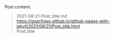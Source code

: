 Post content.

> 2021-08-21-Post_title.md  
> https://goacfowo.github.io/github-pages-with-jekyll/2021/08/21/Post_title.html  
> Post_title  
